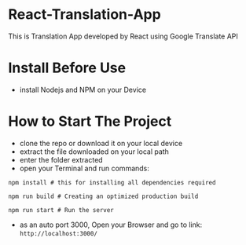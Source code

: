 # React-Translation-App
 This is Translation App developed by React using Google Translate API

# Install Before Use
* install Nodejs and NPM on your Device

# How to Start The Project
* clone the repo or download it on your local device
* extract the file downloaded on your local path
* enter the folder extracted
* open your Terminal and run commands:
```
npm install # this for installing all dependencies required

npm run build # Creating an optimized production build

npm run start # Run the server
```

* as an auto port 3000, Open your Browser and go to link:
` http://localhost:3000/ `
